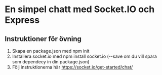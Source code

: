 # En simpel chatt med Socket.IO och Express

## Instruktioner för övning

1. Skapa en package.json med npm init
2. Installera socket.io med npm install socket.io (--save om du vill spara som dependecy in din package.json)
3. Följ instruktionerna här https://socket.io/get-started/chat/
